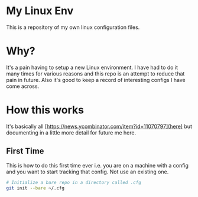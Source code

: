 My Linux Env
============

This is a repository of my own linux configuration files.

# Why?

It's a pain having to setup a new Linux environment. I have had to do it many times for various reasons and this repo is an attempt to reduce that pain in future. Also it's good to keep a record of interesting configs I have come across.

# How this works

It's basically all [https://news.ycombinator.com/item?id=11070797](here) but documenting in a little more detail for future me here.

## First Time

This is how to do this first time ever i.e. you are on a machine with a config and you want to start tracking that config. Not use an existing one.

```bash
# Initialize a bare repo in a directory called .cfg
git init --bare ~/.cfg

```

